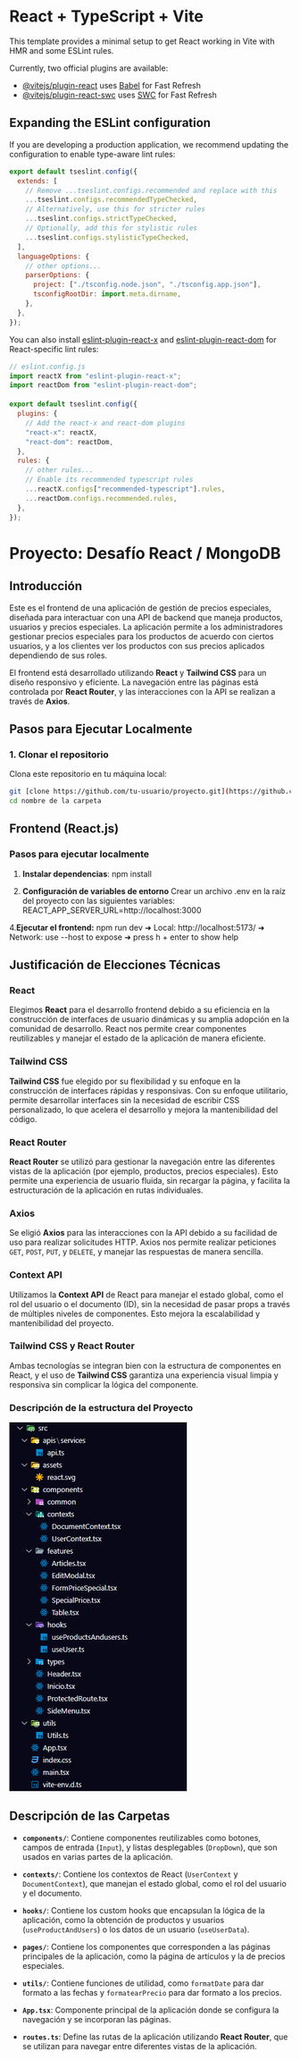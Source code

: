 # React + TypeScript + Vite

This template provides a minimal setup to get React working in Vite with HMR and some ESLint rules.

Currently, two official plugins are available:

- [@vitejs/plugin-react](https://github.com/vitejs/vite-plugin-react/blob/main/packages/plugin-react/README.md) uses [Babel](https://babeljs.io/) for Fast Refresh
- [@vitejs/plugin-react-swc](https://github.com/vitejs/vite-plugin-react-swc) uses [SWC](https://swc.rs/) for Fast Refresh

## Expanding the ESLint configuration

If you are developing a production application, we recommend updating the configuration to enable type-aware lint rules:

```js
export default tseslint.config({
  extends: [
    // Remove ...tseslint.configs.recommended and replace with this
    ...tseslint.configs.recommendedTypeChecked,
    // Alternatively, use this for stricter rules
    ...tseslint.configs.strictTypeChecked,
    // Optionally, add this for stylistic rules
    ...tseslint.configs.stylisticTypeChecked,
  ],
  languageOptions: {
    // other options...
    parserOptions: {
      project: ["./tsconfig.node.json", "./tsconfig.app.json"],
      tsconfigRootDir: import.meta.dirname,
    },
  },
});
```

You can also install [eslint-plugin-react-x](https://github.com/Rel1cx/eslint-react/tree/main/packages/plugins/eslint-plugin-react-x) and [eslint-plugin-react-dom](https://github.com/Rel1cx/eslint-react/tree/main/packages/plugins/eslint-plugin-react-dom) for React-specific lint rules:

```js
// eslint.config.js
import reactX from "eslint-plugin-react-x";
import reactDom from "eslint-plugin-react-dom";

export default tseslint.config({
  plugins: {
    // Add the react-x and react-dom plugins
    "react-x": reactX,
    "react-dom": reactDom,
  },
  rules: {
    // other rules...
    // Enable its recommended typescript rules
    ...reactX.configs["recommended-typescript"].rules,
    ...reactDom.configs.recommended.rules,
  },
});
```

# Proyecto: Desafío React / MongoDB

## **Introducción**

Este es el frontend de una aplicación de gestión de precios especiales, diseñada para interactuar con una API de backend que maneja productos, usuarios y precios especiales. La aplicación permite a los administradores gestionar precios especiales para los productos de acuerdo con ciertos usuarios, y a los clientes ver los productos con sus precios aplicados dependiendo de sus roles.

El frontend está desarrollado utilizando **React** y **Tailwind CSS** para un diseño responsivo y eficiente. La navegación entre las páginas está controlada por **React Router**, y las interacciones con la API se realizan a través de **Axios**.

## **Pasos para Ejecutar Localmente**

### 1. **Clonar el repositorio**

Clona este repositorio en tu máquina local:

```bash
git [clone https://github.com/tu-usuario/proyecto.git](https://github.com/LuisFernandoMazo/Desafio-React-MongoDB-Frontend.git)
cd nombre de la carpeta
```

## Frontend (React.js)

### Pasos para ejecutar localmente

1. **Instalar dependencias**:
   npm install

2. **Configuración de variables de entorno**
   Crear un archivo .env en la raíz del proyecto con las siguientes variables:
   REACT_APP_SERVER_URL=http://localhost:3000

4.**Ejecutar el frontend:**
npm run dev
➜ Local: http://localhost:5173/
➜ Network: use --host to expose
➜ press h + enter to show help

## **Justificación de Elecciones Técnicas**

### **React**

Elegimos **React** para el desarrollo frontend debido a su eficiencia en la construcción de interfaces de usuario dinámicas y su amplia adopción en la comunidad de desarrollo. React nos permite crear componentes reutilizables y manejar el estado de la aplicación de manera eficiente.

### **Tailwind CSS**

**Tailwind CSS** fue elegido por su flexibilidad y su enfoque en la construcción de interfaces rápidas y responsivas. Con su enfoque utilitario, permite desarrollar interfaces sin la necesidad de escribir CSS personalizado, lo que acelera el desarrollo y mejora la mantenibilidad del código.

### **React Router**

**React Router** se utilizó para gestionar la navegación entre las diferentes vistas de la aplicación (por ejemplo, productos, precios especiales). Esto permite una experiencia de usuario fluida, sin recargar la página, y facilita la estructuración de la aplicación en rutas individuales.

### **Axios**

Se eligió **Axios** para las interacciones con la API debido a su facilidad de uso para realizar solicitudes HTTP. Axios nos permite realizar peticiones `GET`, `POST`, `PUT`, y `DELETE`, y manejar las respuestas de manera sencilla.

### **Context API**

Utilizamos la **Context API** de React para manejar el estado global, como el rol del usuario o el documento (ID), sin la necesidad de pasar props a través de múltiples niveles de componentes. Esto mejora la escalabilidad y mantenibilidad del proyecto.

### **Tailwind CSS y React Router**

Ambas tecnologías se integran bien con la estructura de componentes en React, y el uso de **Tailwind CSS** garantiza una experiencia visual limpia y responsiva sin complicar la lógica del componente.

### Descripción de la estructura del Proyecto

![alt text](image.png)

## **Descripción de las Carpetas**

- **`components/`**: Contiene componentes reutilizables como botones, campos de entrada (`Input`), y listas desplegables (`DropDown`), que son usados en varias partes de la aplicación.

- **`contexts/`**: Contiene los contextos de React (`UserContext` y `DocumentContext`), que manejan el estado global, como el rol del usuario y el documento.

- **`hooks/`**: Contiene los custom hooks que encapsulan la lógica de la aplicación, como la obtención de productos y usuarios (`useProductAndUsers`) o los datos de un usuario (`useUserData`).

- **`pages/`**: Contiene los componentes que corresponden a las páginas principales de la aplicación, como la página de artículos y la de precios especiales.

- **`utils/`**: Contiene funciones de utilidad, como `formatDate` para dar formato a las fechas y `formatearPrecio` para dar formato a los precios.

- **`App.tsx`**: Componente principal de la aplicación donde se configura la navegación y se incorporan las páginas.

- **`routes.ts`**: Define las rutas de la aplicación utilizando **React Router**, que se utilizan para navegar entre diferentes vistas de la aplicación.
